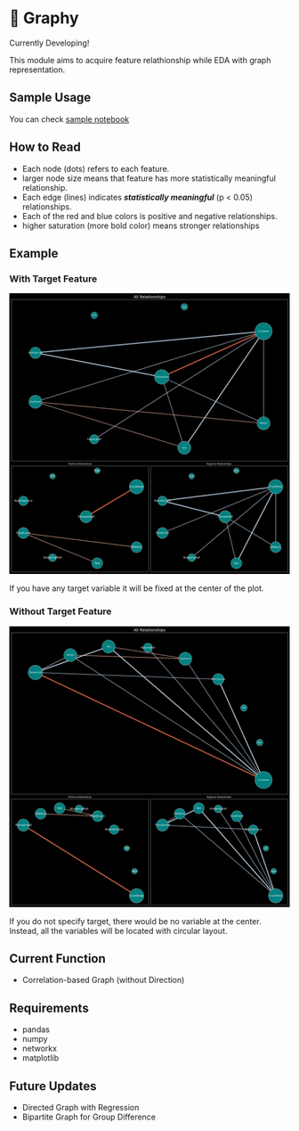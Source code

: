 # 👷 Graphy

Currently Developing!

This module aims to acquire feature relathionship while EDA with graph representation. 

## Sample Usage

You can check [sample notebook](sample/sample.ipynb)

## How to Read
- Each node (dots) refers to each feature. 
- larger node size means that feature has more statistically meaningful relationship.
- Each edge (lines) indicates ***statistically meaningful*** (p < 0.05) relationships. 
- Each of the red and blue colors is positive and negative relationships.
- higher saturation (more bold color) means stronger relationships


## Example 

### With Target Feature 

![sampleImgs1](sample_img/target.png)

If you have any target variable it will be fixed at the center of the plot.


### Without Target Feature
![sampleImgs2](sample_img/no_target.png)

If you do not specify target, there would be no variable at the center.
Instead, all the variables will be located with circular layout.


## Current Function
- Correlation-based Graph (without Direction)

## Requirements

- pandas
- numpy
- networkx
- matplotlib

## Future Updates

- Directed Graph with Regression
- Bipartite Graph for Group Difference
